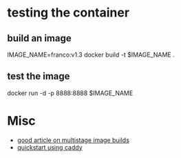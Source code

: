 # testing the container

## build an image
IMAGE_NAME=franco:v1.3
docker build -t $IMAGE_NAME .

## test the image
docker run -d -p 8888:8888 $IMAGE_NAME

# Misc
* [good article on multistage image builds](https://medium.com/trendyol-tech/how-we-reduce-node-docker-image-size-in-3-steps-ff2762b51d5a)
* [quickstart using caddy](https://caddyserver.com/docs/quick-starts/static-files)

